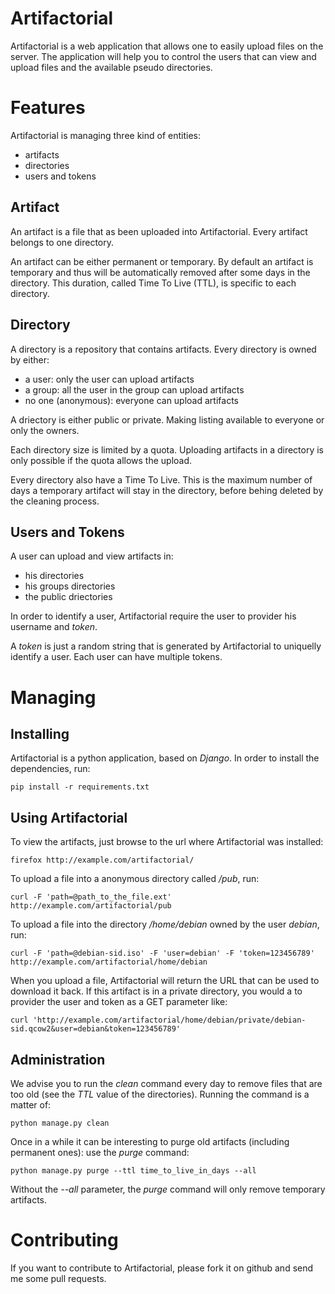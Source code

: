 Artifactorial
=============

Artifactorial is a web application that allows one to easily upload files on
the server. The application will help you to control the users that can view
and upload files and the available pseudo directories.


Features
========

Artifactorial is managing three kind of entities:

 * artifacts
 * directories
 * users and tokens


Artifact
--------

An artifact is a file that as been uploaded into Artifactorial. Every artifact
belongs to one directory.

An artifact can be either permanent or temporary. By default an artifact is
temporary and thus will be automatically removed after some days in the
directory. This duration, called Time To Live (TTL), is specific to each
directory.

Directory
---------

A directory is a repository that contains artifacts. Every directory is owned by either:

 * a user: only the user can upload artifacts
 * a group: all the user in the group can upload artifacts
 * no one (anonymous): everyone can upload artifacts

A driectory is either public or private. Making listing available to everyone
or only the owners.

Each directory size is limited by a quota. Uploading artifacts in a directory
is only possible if the quota allows the upload.

Every directory also have a Time To Live. This is the maximum number of days a
temporary artifact will stay in the directory, before behing deleted by the
cleaning process.


Users and Tokens
----------------

A user can upload and view artifacts in:

 * his directories
 * his groups directories
 * the public driectories

In order to identify a user, Artifactorial require the user to provider his
username and *token*.

A *token* is just a random string that is generated by Artifactorial to
uniquelly identify a user. Each user can have multiple tokens.


Managing
========

Installing
----------

Artifactorial is a python application, based on *Django*. In order to install the dependencies, run:

    pip install -r requirements.txt


Using Artifactorial
-------------------

To view the artifacts, just browse to the url where Artifactorial was installed:

    firefox http://example.com/artifactorial/

To upload a file into a anonymous directory called */pub*, run:

    curl -F 'path=@path_to_the_file.ext' http://example.com/artifactorial/pub

To upload a file into the directory */home/debian* owned by the user *debian*, run:

    curl -F 'path=@debian-sid.iso' -F 'user=debian' -F 'token=123456789' http://example.com/artifactorial/home/debian

When you upload a file, Artifactorial will return the URL that can be used to
download it back. If this artifact is in a private directory, you would a to
provider the user and token as a GET parameter like:

    curl 'http://example.com/artifactorial/home/debian/private/debian-sid.qcow2&user=debian&token=123456789'


Administration
--------------

We advise you to run the *clean* command every day to remove files that are too
old (see the *TTL* value of the directories).
Running the command is a matter of:

    python manage.py clean

Once in a while it can be interesting to purge old artifacts (including
permanent ones): use the *purge* command:

    python manage.py purge --ttl time_to_live_in_days --all

Without the *--all* parameter, the *purge* command will only remove temporary
artifacts.


Contributing
============

If you want to contribute to Artifactorial, please fork it on github and send
me some pull requests.
